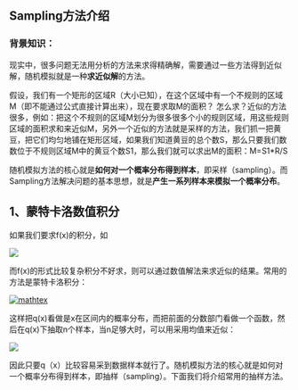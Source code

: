 
## Sampling方法介绍

### 背景知识：
现实中，很多问题无法用分析的方法来求得精确解，需要通过一些方法得到近似解，随机模拟就是一种**求近似解**的方法。

假设，我们有一个矩形的区域R（大小已知），在这个区域中有一个不规则的区域M（即不能通过公式直接计算出来），现在要求取M的面积？ 怎么求？近似的方法很多，例如：把这个不规则的区域M划分为很多很多个小的规则区域，用这些规则区域的面积求和来近似M，另外一个近似的方法就是采样的方法，我们抓一把黄豆，把它们均匀地铺在矩形区域，如果我们知道黄豆的总个数S，那么只要我们数数位于不规则区域M中的黄豆个数S1，那么我们就可以求出M的面积：M=S1*R/S

随机模拟方法的核心就是**如何对一个概率分布得到样本**，即采样（sampling）。而Sampling方法解决问题的基本思想，就是**产生一系列样本来模拟一个概率分布**。

## 1、蒙特卡洛数值积分

如果我们要求f(x)的积分，如


![](http://www.forkosh.com/mathtex.cgi?formdata=%5Cint%5Climits_%7Ba%7D%5E%7Bb%7Df%28x%29dx)

而f(x)的形式比较复杂积分不好求，则可以通过数值解法来求近似的结果。常用的方法是蒙特卡洛积分：

[![mathtex](https://images0.cnblogs.com/blog/354318/201502/012131210506829.gif "mathtex")](https://images0.cnblogs.com/blog/354318/201502/012131205342973.gif)

这样把q(x)看做是x在区间内的概率分布，而把前面的分数部门看做一个函数，然后在q(x)下抽取n个样本，当n足够大时，可以用采用均值来近似：

![](http://www.forkosh.com/mathtex.cgi?formdata=%5Cfrac%7B1%7D%7Bn%7D%5Csum_%7Bi%7D%5Cfrac%7Bf%28x_i%29%7D%7Bq%28x_i%29%7D)

因此只要q（x）比较容易采到数据样本就行了。随机模拟方法的核心就是如何对一个概率分布得到样本，即抽样（sampling）。下面我们将介绍常用的抽样方法。





<!--stackedit_data:
eyJoaXN0b3J5IjpbNzQ4ODAxODY1LDIwOTYwMDY5NSwyMTQ2OD
U5NTgxLC0xMTM3MzA3OTY0LDE2NTIyNzMzODgsMTgwNjgzOTE5
OCwtMzU3MDcwNDgzLDEyMTE0NDE3N119
-->